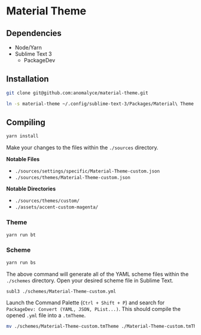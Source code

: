 # Material Theme

## Dependencies
+ Node/Yarn
+ Sublime Text 3
    + PackageDev

## Installation
```bash
git clone git@github.com:anomalyce/material-theme.git

ln -s material-theme ~/.config/sublime-text-3/Packages/Material\ Theme
```

## Compiling
```bash
yarn install
```

Make your changes to the files within the `./sources` directory.

**Notable Files**  
+ `./sources/settings/specific/Material-Theme-custom.json`
+ `./sources/themes/Material-Theme-custom.json`

**Notable Directories**  
+ `./sources/themes/custom/`
+ `./assets/accent-custom-magenta/`

### Theme
```bash
yarn run bt
```

### Scheme
```bash
yarn run bs
```

The above command will generate all of the YAML scheme files within the `./schemes` directory. Open your desired scheme file in Sublime Text.

```bash
subl3 ./schemes/Material-Theme-custom.yml
```

Launch the Command Palette (`Ctrl + Shift + P`) and search for `PackageDev: Convert (YAML, JSON, PList...)`. This should compile the opened `.yml` file into a `.tmTheme`.

```bash
mv ./schemes/Material-Theme-custom.tmTheme ./Material-Theme-custom.tmTheme
```

